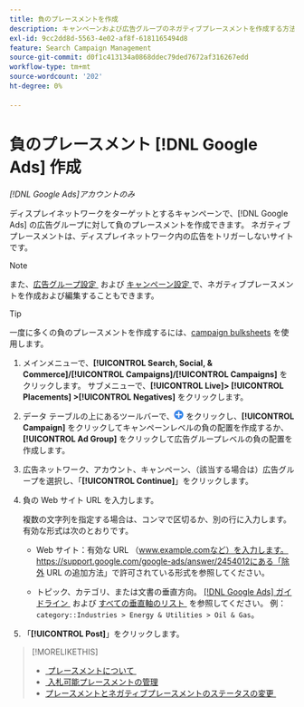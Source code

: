 ```yaml
---
title: 負のプレースメントを作成
description: キャンペーンおよび広告グループのネガティブプレースメントを作成する方法に  [!DNL Google Ads]  いて説明します。
exl-id: 9cc2dd8d-5563-4e02-af8f-6181165494d8
feature: Search Campaign Management
source-git-commit: d0f1c413134a0868ddec79ded7672af316267edd
workflow-type: tm+mt
source-wordcount: '202'
ht-degree: 0%

---
```


# 負のプレースメント [!DNL Google Ads] 作成

*[!DNL Google Ads]アカウントのみ*

ディスプレイネットワークをターゲットとするキャンペーンで、[!DNL Google Ads] の広告グループに対して負のプレースメントを作成できます。 ネガティブプレースメントは、ディスプレイネットワーク内の広告をトリガーしないサイトです。

>[!NOTE]
>また、[&#x200B; 広告グループ設定 &#x200B;](/help/search-social-commerce/campaign-management/campaigns/ad-group-manage.md) および [&#x200B; キャンペーン設定 &#x200B;](/help/search-social-commerce/campaign-management/campaigns/campaign-manage.md) で、ネガティブプレースメントを作成および編集することもできます。

>[!TIP]
>一度に多くの負のプレースメントを作成するには、[campaign bulksheets](/help/search-social-commerce/campaign-management/bulksheets/bulksheet-about.md) を使用します。

1. メインメニューで、**[!UICONTROL Search, Social, & Commerce]/[!UICONTROL Campaigns]/[!UICONTROL Campaigns]** をクリックします。 サブメニューで、**[!UICONTROL Live]> [!UICONTROL Placements] >[!UICONTROL Negatives]** をクリックします。

1. データ テーブルの上にあるツールバーで、![&#x200B; 作成 &#x200B;](/help/search-social-commerce/assets/add.png " 作成 ") をクリックし、**[!UICONTROL Campaign]** をクリックしてキャンペーンレベルの負の配置を作成するか、**[!UICONTROL Ad Group]** をクリックして広告グループレベルの負の配置を作成します。

1. 広告ネットワーク、アカウント、キャンペーン、（該当する場合は）広告グループを選択し、「**[!UICONTROL Continue]**」をクリックします。

1. 負の Web サイト URL を入力します。

   複数の文字列を指定する場合は、コンマで区切るか、別の行に入力します。 有効な形式は次のとおりです。

   * Web サイト：有効な URL （www.example.comなど）を入力します。 https://support.google.com/google-ads/answer/2454012にある「除外 URL の追加方法」で許可されている形式を参照してください。

   * トピック、カテゴリ、または文書の垂直方向。 [[!DNL Google Ads]  ガイドライン &#x200B;](https://support.google.com/google-ads/editor/answer/30517) および [&#x200B; すべての垂直軸のリスト &#x200B;](https://developers.google.com/adwords/api/docs/appendix/verticals) を参照してください。 例：`category::Industries > Energy & Utilities > Oil & Gas`。

1. 「**[!UICONTROL Post]**」をクリックします。

>[!MORELIKETHIS]
>
>* [&#x200B; プレースメントについて &#x200B;](placement-about.md)
>* [&#x200B; 入札可能プレースメントの管理 &#x200B;](placement-manage.md)
>* [&#x200B; プレースメントとネガティブプレースメントのステータスの変更 &#x200B;](placement-status-edit.md)
